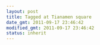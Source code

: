 ```yaml
---
layout: post
title: Tagged at Tianamen square
date_gmt: 2011-09-17 23:46:42
modified_gmt: 2011-09-17 23:46:42
status: inherit
---
```


